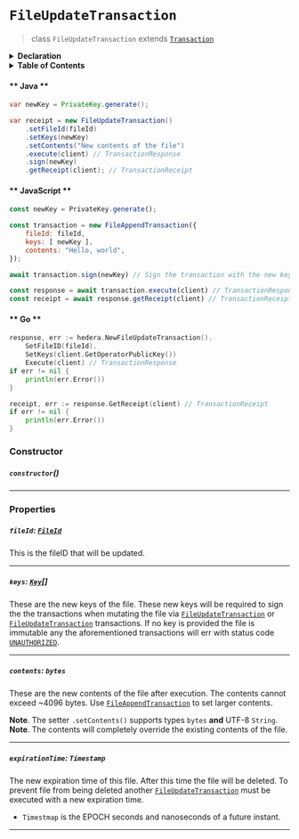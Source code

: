 # `FileUpdateTransaction`

> class `FileUpdateTransaction` extends [`Transaction`](reference/core/Transaction.md)

<details>
<summary><b>Declaration</b></summary>

```typescript
class FileUpdateTransaction extends Transaction {
    /* property */ fileId?: FileId;

    /* property */ keys?: Key[];

    /* property */ contents?: bytes;

    /* property */ expirationTime?: Timestamp;
}
```

</details>

<details>
<summary><b>Table of Contents</b></summary>



| Item | Java | JavaScript | Go
| - | - | - | - |
| [`fileId`](#fileid-fileid) | ✅ | ✅ | ✅
| [`keys`](#keys-key) | ✅ | ✅ | ✅
| [`contents`](#contents-bytes) | ✅ | ✅ | ✅
| [`expirationTime`](#expirationtime-timestamp) | ✅ | ✅ | ✅

</details>

<!-- tabs:start -->

#### ** Java **

```java
var newKey = PrivateKey.generate();

var receipt = new FileUpdateTransaction()
    .setFileId(fileId)
    .setKeys(newKey)
    .setContents("New contents of the file")
    .execute(client) // TransactionResponse
    .sign(newKey)
    .getReceipt(client); // TransactionReceipt
```

#### ** JavaScript **

```javascript
const newKey = PrivateKey.generate();

const transaction = new FileAppendTransaction({
    fileId: fileId,
    keys: [ newKey ],
    contents: "Hello, world",
});

await transaction.sign(newKey) // Sign the transaction with the new key;

const response = await transaction.execute(client) // TransactionResponse;
const receipt = await response.getReceipt(client) // TransactionReceipt;
```

#### ** Go **

```go
response, err := hedera.NewFileUpdateTransaction().
    SetFileID(fileId).
    SetKeys(client.GetOperatorPublicKey())
    Execute(client) // TransactionResponse
if err != nil {
    println(err.Error())
}

receipt, err := response.GetReceipt(client) // TransactionReceipt
if err != nil {
    println(err.Error())
}
```

<!-- tabs:end -->

### Constructor

##### `constructor`()

---

### Properties

##### `fileId`: [`FileId`](reference/file/FileId.md)

This is the fileID that will be updated.

---

##### `keys`: [`Key`](reference/cryptography/Key.md)[]

These are the new keys of the file. These new keys will be required to sign the
the transactions when mutating the file via [`FileUpdateTransaction`](reference/file/FileUpdateTransaction.md)
or [`FileUpdateTransaction`](reference/file/FileUpdateTransaction.md) transactions.
If no key is provided the file is immutable any the aforementioned transactions will
err with status code [`UNAUTHORIZED`](reference/Status.md#UNAUTHORIZED).

---

##### `contents`: `bytes`

These are the new contents of the file after execution. The contents cannot
exceed ~4096 bytes. Use [`FileAppendTransaction`](refernce/file/FileAppendTransaction.md)
to set larger contents.

**Note**. The setter `.setContents()` supports types `bytes` **and** UTF-8 `String`.
**Note**. The contents will completely override the existing contents of the file.

---

##### `expirationTime`: `Timestamp`

The new expiration time of this file. After this time the file will be deleted. To
prevent file from being deleted another [`FileUpdateTransaction`](reference/file/FileUpdateTransaction.md) must be executed with a new expiration time.

- `Timestmap` is the EPOCH seconds and nanoseconds of a future instant.

---
